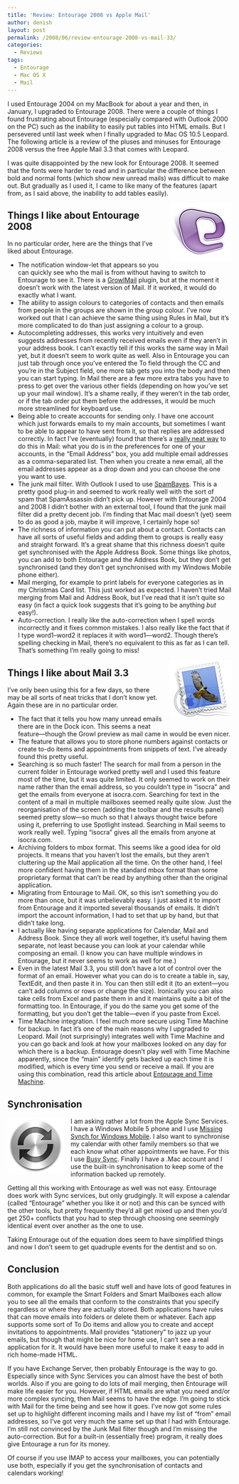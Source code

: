 ```yaml
---
title: 'Review: Entourage 2008 vs Apple Mail'
author: denish
layout: post
permalink: /2008/06/review-entourage-2008-vs-mail-33/
categories:
  - Reviews
tags:
  - Entourage
  - Mac OS X
  - Mail
---
```

I used Entourage 2004 on my MacBook for about a year and then, in January, I upgraded to Entourage 2008. There were a couple of things I found frustrating about Entourage (especially compared with Outlook 2000 on the PC) such as the inability to easily put tables into HTML emails. But I persevered until last week when I finally upgraded to Mac OS 10.5 Leopard. The following article is a review of the pluses and minuses for Entourage 2008 versus the free Apple Mail 3.3 that comes with Leopard.<!--more-->

I was quite disappointed by the new look for Entourage 2008. It seemed that the fonts were harder to read and in particular the difference between bold and normal fonts (which show new unread mails) was difficult to make out. But gradually as I used it, I came to like many of the features (apart from, as I said above, the inability to add tables easily).

<img src="/images/entourage.png" alt="Entourage"  style="float: right; padding-left: 1em; padding-bottom: 1em;" />  


## Things I like about Entourage 2008

In no particular order, here are the things that I&#8217;ve liked about Entourage.

  * The notification window-let that appears so you can quickly see who the mail is from without having to switch to Entourage to see it. There is a [GrowlMail][1] plugin, but at the moment it doesn&#8217;t work with the latest version of Mail. If it worked, it would do exactly what I want.
  * The ability to assign colours to categories of contacts and then emails from people in the groups are shown in the group colour. I&#8217;ve now worked out that I can achieve the same thing using Rules in Mail, but it&#8217;s more complicated to do than just assigning a colour to a group.
  * Autocompleting addresses, this works very intuitively and even suggests addresses from recently received emails even if they aren&#8217;t in your address book. I can&#8217;t exactly tell if this works the same way in Mail yet, but it doesn&#8217;t seem to work quite as well. Also in Entourage you can just tab through once you&#8217;ve entered the To field through the CC and you&#8217;re in the Subject field, one more tab gets you into the body and then you can start typing. In Mail there are a few more extra tabs you have to press to get over the various other fields (depending on how you&#8217;ve set up your mail window). It&#8217;s a shame really, if they weren&#8217;t in the tab order, or if the tab order put them before the addresses, it would be much more streamlined for keyboard use.
  * Being able to create accounts for sending only. I have one account which just forwards emails to my main accounts, but sometimes I want to be able to appear to have sent from it, so that replies are addressed correctly. In fact I&#8217;ve (eventually) found that there&#8217;s a [really neat way][2] to do this in Mail: what you do is in the preferences for one of your accounts, in the &#8220;Email Address&#8221; box, you add multiple email addresses as a comma-separated list. Then when you create a new email, all the email addresses appear as a drop down and you can choose the one you want to use.
  * The junk mail filter. With Outlook I used to use [SpamBayes][3]. This is a pretty good plug-in and seemed to work really well with the sort of spam that SpamAssassin didn&#8217;t pick up. However with Entourage 2004 and 2008 I didn&#8217;t bother with an external tool, I found that the junk mail filter did a pretty decent job. I&#8217;m finding that Mac mail doesn&#8217;t (yet) seem to do as good a job, maybe it will improve, I certainly hope so!
  * The richness of information you can put about a contact. Contacts can have all sorts of useful fields and adding them to groups is really easy and straight forward. It&#8217;s a great shame that this richness doesn&#8217;t quite get synchronised with the Apple Address Book. Some things like photos, you can add to both Entourage and the Address Book, but they don&#8217;t get synchronised (and they don&#8217;t get synchronised with my Windows Mobile phone either).
  * Mail merging, for example to print labels for everyone categories as in my Christmas Card list. This just worked as expected. I haven&#8217;t tried Mail merging from Mail and Address Book, but I&#8217;ve read that it isn&#8217;t quite so easy (in fact a quick look suggests that it&#8217;s going to be anything *but* easy!).
  * Auto-correction. I really like the auto-correction when I spell words incorrectly and it fixes common mistakes. I also really like the fact that if I type word1&#8211;word2 it replaces it with word1&mdash;word2. Though there&#8217;s spelling checking in Mail, there&#8217;s no equivalent to this as far as I can tell. That&#8217;s something I&#8217;m really going to miss!

<img src="/images/mail.png" alt="Mail"  style="float: right; padding-left: 1em; padding-bottom: 1em;" />

## Things I like about Mail 3.3

I&#8217;ve only been using this for a few days, so there may be all sorts of neat tricks that I don&#8217;t know yet. Again these are in no particular order.

  * The fact that it tells you how many unread emails there are in the Dock icon. This seems a neat feature&mdash;though the Growl preview as mail came in would be even nicer.
  * The feature that allows you to store phone numbers against contacts or create to-do items and appointments from snippets of text. I&#8217;ve already found this pretty useful.
  * Searching is so much faster! The search for mail from a person in the current folder in Entourage worked pretty well and I used this feature most of the time, but it was quite limited. It only seemed to work on their name rather than the email address, so you couldn&#8217;t type in &#8220;isocra&#8221; and get the emails from everyone at isocra.com. Searching for text in the content of a mail in multiple mailboxes seemed really quite slow. Just the reorganisation of the screen (adding the toolbar and the results panel) seemed pretty slow&mdash;so much so that I always thought twice before using it, preferring to use Spotlight instead. Searching in Mail seems to work really well. Typing &#8220;isocra&#8221; gives all the emails from anyone at isocra.com.
  * Archiving folders to mbox format. This seems like a good idea for old projects. It means that you haven&#8217;t lost the emails, but they aren&#8217;t cluttering up the Mail application all the time. On the other hand, I feel more confident having them in the standard mbox format than some proprietary format that can&#8217;t be read by anything other than the original application.
  * Migrating from Entourage to Mail. OK, so this isn&#8217;t something you do more than once, but it was unbelievably easy. I just asked it to import from Entourage and it imported several thousands of emails. It didn&#8217;t import the account information, I had to set that up by hand, but that didn&#8217;t take long.
  * I actually like having separate applications for Calendar, Mail and Address Book. Since they all work well together, it&#8217;s useful having them separate, not least because you can look at your calendar while composing an email. (I know you can have multiple windows in Entourage, but it never seems to work as well for me.)
  * Even in the latest Mail 3.3, you still don&#8217;t have a lot of control over the format of an email. However what you can do is to create a table in, say, TextEdit, and then paste it in. You can then still edit it (to an extent&mdash;you can&#8217;t add columns or rows or change the size). Ironically you can also take cells from Excel and paste them in and it maintains quite a bit of the formatting too. In Entourage, if you do the same you get some of the formatting, but you don&#8217;t get the table&mdash;even if you paste from Excel.
  * Time Machine integration. I feel much more secure using Time Machine for backup. In fact it&#8217;s one of the main reasons why I upgraded to Leopard. Mail (not surprisingly) integrates well with Time Machine and you can go back and look at how your mailboxes looked on any day for which there is a backup. Entourage doesn&#8217;t play well with Time Machine apparently, since the &#8220;main&#8221; identify gets backed up each time it is modified, which is every time you send or receive a mail. If you are using this combination, read this article about [Entourage and Time Machine][4].

## Synchronisation

<img src="/images/sync.png" alt="iSync"  style="float: left; padding-right: 1em; padding-bottom: 1em;" />

I am asking rather a lot from the Apple Sync Services. I have a Windows Mobile 5 phone and I use [Missing Synch for Windows Mobile][5]. I also want to synchronise my calendar with other family members so that we each know what other appointments we have. For this I use [Busy Sync][6]. Finally I have a .Mac account and I use the built-in synchronisation to keep some of the information backed up remotely.

Getting all this working with Entourage as well was not easy. Entourage does work with Sync services, but only grudgingly. It will expose a calendar (called &#8220;Entourage&#8221; whether you like it or not) and this can be synced with the other tools, but pretty frequently they&#8217;d all get mixed up and then you&#8217;d get 250+ conflicts that you had to step through choosing one seemingly identical event over another as the one to use.

Taking Entourage out of the equation does seem to have simplified things and now I don&#8217;t seem to get quadruple events for the dentist and so on.

## Conclusion 

Both applications do all the basic stuff well and have lots of good features in common, for example the Smart Folders and Smart Mailboxes each allow you to see all the emails that conform to the constraints that you specify regardless or where they are actually stored. Both applications have rules that can move emails into folders or delete them or whatever. Each app supports some sort of To Do items and allow you to create and accept invitations to appointments. Mail provides &#8220;stationery&#8221; to jazz up your emails, but though that might be nice for home use, I can&#8217;t see a real application for it. It would have been more useful to make it easy to add in rich home-made HTML. 

If you have Exchange Server, then probably Entourage is the way to go. Especially since with Sync Services you can almost have the best of both worlds. Also if you are going to do lots of mail merging, then Entourage will make life easier for you. However, if HTML emails are what you need and/or more complex syncing, then Mail seems to have the edge. I&#8217;m going to stick with Mail for the time being and see how it goes. I&#8217;ve now got some rules set up to highlight different incoming mails and I have my list of &#8220;from&#8221; email addresses, so I&#8217;ve got very much the same set up that I had with Entourage. I&#8217;m still not convinced by the Junk Mail filter though and I&#8217;m missing the auto-correction. But for a built-in (essentially free) program, it really does give Entourage a run for its money. 

Of course if you use IMAP to access your mailboxes, you can potentially use both, especially if you get the synchronisation of contacts and calendars working!

 [1]: http://growl.info/documentation/growlmail.php
 [2]: http://discussions.apple.com/thread.jspa?messageID=5724060
 [3]: http://spambayes.sourceforge.net/
 [4]: http://blog.entourage.mvps.org/2008/01/entourage_and_time_machine.html
 [5]: http://www.markspace.com
 [6]: http://www.busymac.com/
